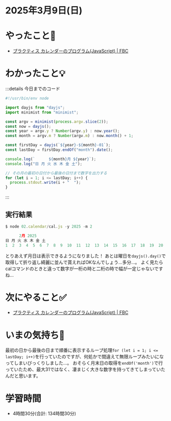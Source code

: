 # 2025年3月9日(日)

# やったこと📝
- [プラクティス カレンダーのプログラム\(JavaScript\) \| FBC](https://bootcamp.fjord.jp/practices/196)
# わかったこと💡
:::details 今日までのコード
```javascript
#!/usr/bin/env node

import dayjs from "dayjs";
import minimist from "minimist";

const argv = minimist(process.argv.slice(2));
const now = dayjs();
const year = argv.y ? Number(argv.y) : now.year();
const month = argv.m ? Number(argv.m) : now.month() + 1;

const firstDay = dayjs(`${year}-${month}-01`);
const lastDay = firstDay.endOf("month").date();

console.log(`      ${month}月 ${year}`);
console.log("日 月 火 水 木 金 土");

// その月の最初の日付から最後の日付まで数字を出力する
for (let i = 1; i <= lastDay; i++) {
  process.stdout.write(i + "  ");
}
```
:::

## 実行結果
```javascript
$ node 02.calendar/cal.js -y 2025 -m 2

      2月 2025
日 月 火 水 木 金 土
1  2  3  4  5  6  7  8  9  10  11  12  13  14  15  16  17  18  19  20  21  22  23  24  25  26  27  28
```
とりあえず月日は表示できるようになりました！
あとは曜日を`dayjs().day()`で取得して折り返し綺麗に並んで貰えればOKなんでしょう…多分…。
よく見たらcalコマンドのときと違って数字が一桁の時と二桁の時で幅が一定じゃないですね…

# 次にやること✅
- [プラクティス カレンダーのプログラム\(JavaScript\) \| FBC](https://bootcamp.fjord.jp/practices/196)

# いまの気持ち🫶
最初の日から最後の日まで順番に表示するループ処理`for (let i = 1; i <= lastDay; i++)`を行っていたのですが、何処かで間違えて無限ループみたいになってしまいびっくりしました…。
おそらく月末日の取得を`endOf('month')`で行っていたため、最大31ではなく、凄まじく大きな数字を持ってきてしまっていたんだと思います。

# 学習時間
- 4時間30分(合計: 134時間30分)
